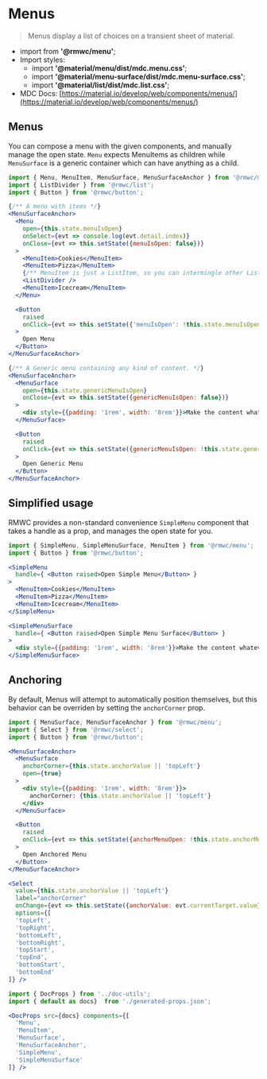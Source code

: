 # Menus

> Menus display a list of choices on a transient sheet of material.

- import from **'@rmwc/menu'**; 
- Import styles:
  - import **'@material/menu/dist/mdc.menu.css'**;
  - import **'@material/menu-surface/dist/mdc.menu-surface.css'**;
  - import **'@material/list/dist/mdc.list.css'**;
- MDC Docs: [https://material.io/develop/web/components/menus/](https://material.io/develop/web/components/menus/)

## Menus

You can compose a menu with the given components, and manually manage the open state. `Menu` expects MenuItems as children while `MenuSurface` is a generic container which can have anything as a child.

```jsx render
import { Menu, MenuItem, MenuSurface, MenuSurfaceAnchor } from '@rmwc/menu';
import { ListDivider } from '@rmwc/list';
import { Button } from '@rmwc/button';

{/** A menu with items */}
<MenuSurfaceAnchor>
  <Menu
    open={this.state.menuIsOpen}
    onSelect={evt => console.log(evt.detail.index)}
    onClose={evt => this.setState({menuIsOpen: false})}
  >
    <MenuItem>Cookies</MenuItem>
    <MenuItem>Pizza</MenuItem>
    {/** MenuItem is just a ListItem, so you can intermingle other List components */}
    <ListDivider /> 
    <MenuItem>Icecream</MenuItem>
  </Menu>

  <Button
    raised
    onClick={evt => this.setState({'menuIsOpen': !this.state.menuIsOpen})}
  >
    Open Menu
  </Button>
</MenuSurfaceAnchor>

{/** A Generic menu containing any kind of content. */}
<MenuSurfaceAnchor>
  <MenuSurface
    open={this.state.genericMenuIsOpen}
    onClose={evt => this.setState({genericMenuIsOpen: false})}
  >
    <div style={{padding: '1rem', width: '8rem'}}>Make the content whatever you want.</div>
  </MenuSurface>

  <Button
    raised
    onClick={evt => this.setState({genericMenuIsOpen: !this.state.genericMenuIsOpen})}
  >
    Open Generic Menu
  </Button>
</MenuSurfaceAnchor>
```

## Simplified usage

RMWC provides a non-standard convenience `SimpleMenu` component that takes a handle as a prop, and manages the open state for you.

```jsx render
import { SimpleMenu, SimpleMenuSurface, MenuItem } from '@rmwc/menu';
import { Button } from '@rmwc/button';

<SimpleMenu
  handle={ <Button raised>Open Simple Menu</Button> }
>
  <MenuItem>Cookies</MenuItem>
  <MenuItem>Pizza</MenuItem>
  <MenuItem>Icecream</MenuItem>
</SimpleMenu>

<SimpleMenuSurface
  handle={ <Button raised>Open Simple Menu Surface</Button> }
>
  <div style={{padding: '1rem', width: '8rem'}}>Make the content whatever you want.</div>
</SimpleMenuSurface>
```


## Anchoring

By default, Menus will attempt to automatically position themselves, but this behavior can be overriden by setting the `anchorCorner` prop.

```jsx render
import { MenuSurface, MenuSurfaceAnchor } from '@rmwc/menu';
import { Select } from '@rmwc/select';
import { Button } from '@rmwc/button';

<MenuSurfaceAnchor>
  <MenuSurface
    anchorCorner={this.state.anchorValue || 'topLeft'}
    open={true}
  >
    <div style={{padding: '1rem', width: '8rem'}}>
      anchorCorner: {this.state.anchorValue || 'topLeft'}
    </div>
  </MenuSurface>

  <Button
    raised
    onClick={evt => this.setState({anchorMenuOpen: !this.state.anchorMenuOpen})}
  >
    Open Anchored Menu
  </Button>
</MenuSurfaceAnchor>

<Select
  value={this.state.anchorValue || 'topLeft'}
  label="anchorCorner"
  onChange={evt => this.setState({anchorValue: evt.currentTarget.value})}
  options={[
  'topLeft',
  'topRight',
  'bottomLeft',
  'bottomRight',
  'topStart',
  'topEnd',
  'bottomStart',
  'bottomEnd'
]} />
```

```jsx renderOnly
import { DocProps } from '../doc-utils';
import { default as docs}  from './generated-props.json';

<DocProps src={docs} components={[
  'Menu',
  'MenuItem',
  'MenuSurface',
  'MenuSurfaceAnchor',
  'SimpleMenu',
  'SimpleMenuSurface'
]} />
```
